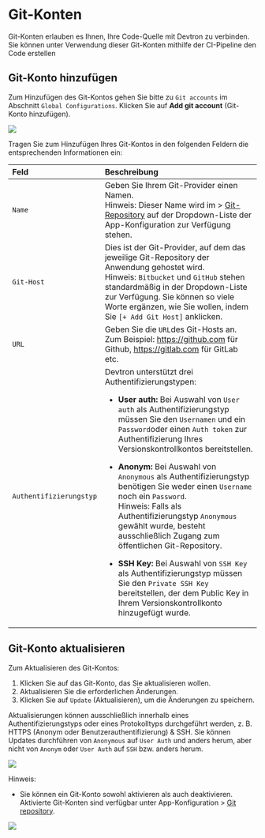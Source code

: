 ﻿# Git-Konten
Git-Konten erlauben es Ihnen, Ihre Code-Quelle mit Devtron zu verbinden. Sie können unter Verwendung dieser Git-Konten mithilfe der CI-Pipeline den Code erstellen

## Git-Konto hinzufügen
Zum Hinzufügen des Git-Kontos gehen Sie bitte zu `Git accounts` im Abschnitt `Global Configurations`. Klicken Sie auf **Add git account** (Git-Konto hinzufügen).

![](https://devtron-public-asset.s3.us-east-2.amazonaws.com/images/global-configurations/git-accounts/git-accounts.jpg)

Tragen Sie zum Hinzufügen Ihres Git-Kontos in den folgenden Feldern die entsprechenden Informationen ein:

|Feld|Beschreibung|
| :- | :- |
|`Name`|Geben Sie Ihrem Git-Provider einen Namen.<br>Hinweis: Dieser Name wird im > [Git-Repository](../creating-application/git-material.md) auf der Dropdown-Liste der App-Konfiguration zur Verfügung stehen.</br>|
|`Git-Host`|Dies ist der Git-Provider, auf dem das jeweilige Git-Repository der Anwendung gehostet wird.<br>Hinweis: `Bitbucket` und `GitHub` stehen standardmäßig in der Dropdown-Liste zur Verfügung. Sie können so viele Worte ergänzen, wie Sie wollen, indem Sie `[+ Add Git Host]` anklicken.</br>|
|`URL`|Geben Sie die `URL`des Git-Hosts an.<br>Zum Beispiel: <https://github.com> für Github, <https://gitlab.com> für GitLab etc.|
|`Authentifizierungstyp`|Devtron unterstützt drei Authentifizierungstypen:<ul><li>**User auth:** Bei Auswahl von `User auth` als Authentifizierungstyp müssen Sie den `Usernamen` und ein `Password`oder einen `Auth token` zur Authentifizierung Ihres Versionskontrollkontos bereitstellen.</li></ul> <ul><li>**Anonym:** Bei Auswahl von `Anonymous` als Authentifizierungstyp benötigen Sie weder einen `Username` noch ein `Password`.<br>Hinweis: Falls als Authentifizierungstyp `Anonymous` gewählt wurde, besteht ausschließlich Zugang zum öffentlichen Git-Repository.</li></ul><ul><li>**SSH Key:** Bei Auswahl von `SSH Key` als Authentifizierungstyp müssen Sie den `Private SSH Key` bereitstellen, der dem Public Key in Ihrem Versionskontrollkonto hinzugefügt wurde.</li></ul>|

## Git-Konto aktualisieren
Zum Aktualisieren des Git-Kontos:

1. Klicken Sie auf das Git-Konto, das Sie aktualisieren wollen.
2. Aktualisieren Sie die erforderlichen Änderungen.
3. Klicken Sie auf `Update` (Aktualisieren), um die Änderungen zu speichern.

Aktualisierungen können ausschließlich innerhalb eines Authentifizierungstyps oder eines Protokolltyps durchgeführt werden, z. B. HTTPS (Anonym oder Benutzerauthentifizierung) & SSH. Sie können Updates durchführen von `Anonymous` auf `User Auth` und anders herum, aber nicht von `Anonym` oder `User Auth` auf `SSH` bzw. anders herum.

![](https://devtron-public-asset.s3.us-east-2.amazonaws.com/images/global-configurations/git-accounts/update-git-accounts.jpg)

Hinweis:

* Sie können ein Git-Konto sowohl aktivieren als auch deaktivieren. Aktivierte Git-Konten sind verfügbar unter App-Konfiguration > [Git repository](../creating-application/git-material.md).

![](../../user-guide/global-configurations/images/git-account-enable-disable.jpg)
